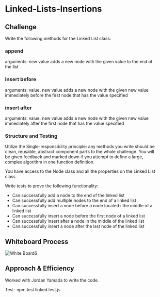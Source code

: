 # Linked-Lists-Insertions

## Challenge

<!-- Description of the challenge -->
Write the following methods for the Linked List class:

### append

arguments: new value
adds a new node with the given value to the end of the list

### insert before

arguments: value, new value
adds a new node with the given new value immediately before the first node that has the value specified

### insert after

arguments: value, new value
adds a new node with the given new value immediately after the first node that has the value specified

### Structure and Testing

Utilize the Single-responsibility principle: any methods you write should be clean, reusable, abstract component parts to the whole challenge. You will be given feedback and marked down if you attempt to define a large, complex algorithm in one function definition.

You have access to the Node class and all the properties on the Linked List class.

Write tests to prove the following functionality:

- Can successfully add a node to the end of the linked list
- Can successfully add multiple nodes to the end of a linked list
- Can successfully insert a node before a node located i the middle of a linked list
- Can successfully insert a node before the first node of a linked list
- Can successfully insert after a node in the middle of the linked list
- Can successfully insert a node after the last node of the linked list

## Whiteboard Process

![White Board6]()

## Approach & Efficiency

<!-- What approach did you take? Discuss Why. What is the Big O space/time for this approach? -->

Worked with Jordan Yamada to write the code.

Test- npm test linked.test.js
